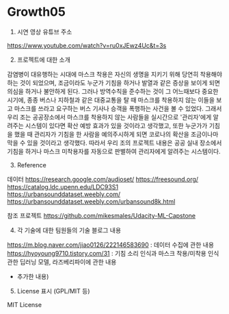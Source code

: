 # Growth05

1) 시연 영상 유튜브 주소

https://www.youtube.com/watch?v=ru0xJEwz4Uc&t=3s

2) 프로젝트에 대한 소개

감염병이 대유행하는 시대에 마스크 착용은 자신의 생명을 지키기 위해 당연히 착용해야하는 것이 되었으며, 조금이라도 누군가 기침을 하거나 발열과 같은 증상을 보이게 되면 의심을 하거나 불안하게 된다. 
그러나 방역수칙을 준수하는 것이 그 어느때보다 중요한 시기에, 종종 버스나 지하철과 같은 대중교통을 탈 때 마스크를 착용하지 않는 이들을 보고 마스크를 쓰라고 요구하는 버스 기사나 승객을 폭행하는 사건을 볼 수 있었다. 그래서 우리 조는 공공장소에서 마스크를 착용하지 않는 사람들을 실시간으로 '관리자'에게 알려주는 시스템이 있다면 확산 예방 효과가 있을 것이라고 생각했고, 또한 누군가가 기침을 했을 때 관리자가 기침을 한 사람을 예의주시하게 되면 코로나의 확산을 조금이나마 막을 수 있을 것이라고 생각했다. 따라서 우리 조의 프로젝트 내용은 공공 실내 장소에서 기침을 하거나 마스크 미착용자를 자동으로 판별하여 관리자에게 알려주는 시스템이다.

3) Reference

데이터
https://research.google.com/audioset/
https://freesound.org/
https://catalog.ldc.upenn.edu/LDC93S1
https://urbansounddataset.weebly.com/
https://urbansounddataset.weebly.com/urbansound8k.html

참조 프로젝트
https://github.com/mikesmales/Udacity-ML-Capstone

4) 각 기술에 대한 팀원들의 기술 블로그 내용

https://m.blog.naver.com/jiao0126/222146583690 : 데이터 수집에 관한 내용
https://hyoyoung9710.tistory.com/31 : 기침 소리 인식과 마스크 착용/미착용 인식 관한 딥러닝 모델, 라즈베리파이에 관한 내용

+ 추가한 내용) 


5) License 표시 (GPL/MIT 등)

MIT License
